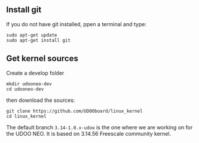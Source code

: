 ## Install git
If you do not have git installed, ppen a terminal and type:

    sudo apt-get update
    sudo apt-get install git


## Get kernel sources
Create a develop folder

    mkdir udooneo-dev
    cd udooneo-dev

then download the sources:

    git clone https://github.com/UDOOboard/linux_kernel
    cd linux_kernel


The default branch `3.14-1.0.x-udoo` is the one where we are working on for the UDOO NEO. It is based on 3.14.56 Freescale community kernel.

